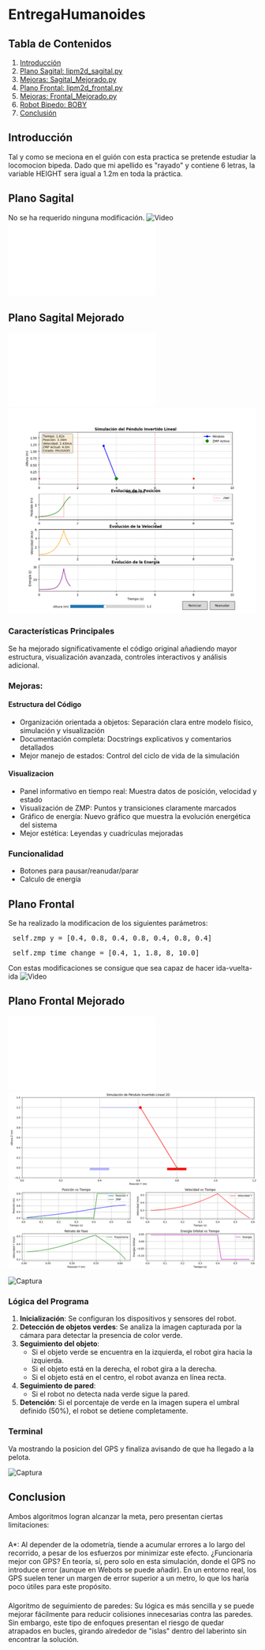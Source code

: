 # EntregaHumanoides
## Tabla de Contenidos
1. [Introducción](#Introduccion)
2. [Plano Sagital: lipm2d_sagital.py](#S)
5. [Mejoras: Sagital_Mejorado.py](#MS)
3. [Plano Frontal: lipm2d_frontal.py](#F)
4. [Mejoras: Frontal_Mejorado.py](#MF)
6. [Robot Bipedo: BOBY ](#BOB)
7. [Conclusión](#i4)

## Introducción <a name="Introduccion"></a>
Tal y como se meciona en el guión con esta practica se pretende estudiar la locomocion bipeda. Dado que mi apellido es "rayado" y contiene 6 letras, la variable HEIGHT sera igual a 1.2m en toda la práctica.  

## Plano Sagital <a name="S"></a>
No se ha requerido ninguna modificación.
![Video](https://youtu.be/kf7UdsoY8r0)
![Archivo](lipm2d_sagital.py)

## Plano Sagital Mejorado <a name="MS"></a>
![Archivo](Sagital_Mejorado.py)
![Captura](Imagenes/Sagital.png)
### Características Principales
Se ha mejorado significativamente el código original añadiendo mayor estructura, visualización avanzada, controles interactivos y análisis adicional.
### Mejoras:
#### Estructura del Código
- Organización orientada a objetos: Separación clara entre modelo físico, simulación y visualización
- Documentación completa: Docstrings explicativos y comentarios detallados
- Mejor manejo de estados: Control del ciclo de vida de la simulación
#### Visualizacion 
- Panel informativo en tiempo real: Muestra datos de posición, velocidad y estado
- Visualización de ZMP: Puntos y transiciones claramente marcados
- Gráfico de energía: Nuevo gráfico que muestra la evolución energética del sistema
- Mejor estética: Leyendas y cuadrículas mejoradas
### Funcionalidad
- Botones para pausar/reanudar/parar
- Calculo de energía 

## Plano Frontal <a name="F"></a>
Se ha realizado la modificacion de los siguientes parámetros:
<pre> self.zmp_y = [0.4, 0.8, 0.4, 0.8, 0.4, 0.8, 0.4] </code></pre>
<pre> self.zmp_time_change = [0.4, 1, 1.8, 8, 10.0] </code></pre>

Con estas modificaciones se consigue que sea capaz de hacer ida-vuelta-ida
![Video](https://youtu.be/G5IKbE7ssrU)

## Plano Frontal Mejorado <a name="MF"></a>
![Archivo](Frontal_Mejorado.py)
![Captura](Imagenes/Frontal.png)

![Captura](Images/Uso_turretSlot.png)

### Lógica del Programa
1. **Inicialización**: Se configuran los dispositivos y sensores del robot.
2. **Detección de objetos verdes**: Se analiza la imagen capturada por la cámara para detectar la presencia de color verde.
3. **Seguimiento del objeto**:
   - Si el objeto verde se encuentra en la izquierda, el robot gira hacia la izquierda.
   - Si el objeto está en la derecha, el robot gira a la derecha.
   - Si el objeto está en el centro, el robot avanza en línea recta.
4. **Seguimiento de pared**:
   - Si el robot no detecta nada verde sigue la pared. 
5. **Detención**: Si el porcentaje de verde en la imagen supera el umbral definido (50%), el robot se detiene completamente.
### Terminal
Va mostrando la posicion del GPS y finaliza avisando de que ha llegado a la pelota.

![Captura](Images/TerminalSigueParedes.png)

## Conclusion <a name="i4"></a>
Ambos algoritmos logran alcanzar la meta, pero presentan ciertas limitaciones:
### 
A*: Al depender de la odometría, tiende a acumular errores a lo largo del recorrido, a pesar de los esfuerzos por minimizar este efecto. ¿Funcionaría mejor con GPS? En teoría, sí, pero solo en esta simulación, donde el GPS no introduce error (aunque en Webots se puede añadir). En un entorno real, los GPS suelen tener un margen de error superior a un metro, lo que los haría poco útiles para este propósito.
### 
Algoritmo de seguimiento de paredes: Su lógica es más sencilla y se puede mejorar fácilmente para reducir colisiones innecesarias contra las paredes. Sin embargo, este tipo de enfoques presentan el riesgo de quedar atrapados en bucles, girando alrededor de "islas" dentro del laberinto sin encontrar la solución.

